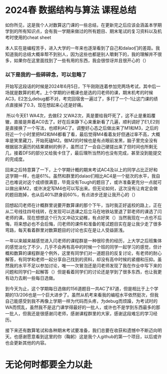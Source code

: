 # 2024春 数据结构与算法 课程总结

​    如你所见，这是我个人对数算这门课的一些总结，在更新完之后应该会涵盖本学期学到的所有知识点，会有我一学期来做过的所有题目、期末笔试的复习资料以及机考时使用的cheat sheet

​    本人实在是编程苦手，进入大学的一年来也逐渐看到了自己和dalao们的差距。我知道我的总结大概率帮不到别人，因为这些也都是别人嚼剩下的，我的理解并不很多，如果你在这里面找到了一些有用的东西，我会很惊讶并且很开心的（）

### 以下是我的一些碎碎念，可以忽略了

​    开始写这段话的时候是2024年6月5日，下午刚刚连着参加完两场考试，其中后一场就是数算的机考。上个学期的计概课也是选的闫老师的课，期末机考的时候AC3，E2怎么debug都不对，考完回宿舍一遍过了，多打了一个-1让这门课的绩点直接掉了0.3，现在想起来心还是好痛。

​    所以今天E1 WA4次，去做E2 又WA2次，真是要给我吓死了，这不止是重蹈覆辙，直接是奔着AC0去了。好在后来静下心来重新看了几遍，顺利调好了E1,E2则是直接换了一个写法，也顺利AC了。调整好心态之后做出来了M1和M3，之后的将近一个小时里把M2和M4都看了看，最后觉得M4看着友好但通过率不高，大概率是笑里藏刀，开始死磕M2。做M2的时候也是有点眼前发黑，脑子里完全没有根据层次遍历的结果建树的例子，虽然过了一会自己硬搓出来了但时间也所剩无几，接着DFS的部分又给我卡住了，最后理所当然的也没有完成，甚至没到能提交的完成度。

​    回来之后特意算了一下，上个学期计概的期末考试AC4及以上的同学占比正好和这学期一样，也是61%。虽然和群里的dalao们相比AC4是一个挺次的水平，我自己也难说对这个成绩很满意，毕竟没有Tough的题目了，或许准备更充分一点就可以做出来M2，或许决定写M4也可以写出来。但无论如何，这次没有让肯定会做的题目跑掉，也从后40%跻身前60%，有点进步还是让我开心的（）

​    回想起闫老师在计概群里说要开数算课的那个下午，当时我正好返校的路上，正在从二号线往四号线转，在发现可以选课之后立马在地铁站里退了郭老师的课选了闫老师的课。现在想想这个行为又冲动又幼稚，有点好笑（）当然我现在一点也不后悔，将来想必也不会后悔，闫老师的课件和准备的笔试题目实在是让我少走了很多弯路，每天看着群里对数算题目的讨论也实在是让人受益匪浅。

​    一年以来越来越感觉进入闫老师的课程群是一种很珍贵的经历，上大学之后班集体的感觉淡化了不少，几乎不会再有高中的时候一个班的同学一起学习的感觉，但计概和数算的课程群是个例外，这里有同学们对一道题目的反复讨论，有老师的耐心解答，有同学和老师一起分享自己找到的资料，却没有高中时候的紧绷和压抑。虽然我的水平不足以参加讨论，唯一一次冒泡还是闫老师发现了我在作业中写下来的问题和同学们一起解答（）但是看着同学们的讨论还是学到了很多东西，也让我更有动力去刷一些每日选做。

​    到今天为止，这个学期每日选做的156道题目一共AC了87道，但是相比于上个学期的13/206也是一个巨大进步了。虽然从机考来看我的编程水平依然挺次，但我自己能感受到我不再像上学期一样为代码而头疼，为debug而烦躁，为考试时的WA而慌乱，虽然我不是这门课学得最好的一批人，或许也不是学到东西最多的那一批人，但我还是很感谢闫老师，感谢课程群里的大家，感谢这段难忘的学习经历。

​    接下来还有数算笔试和各种期末考试要准备，我们总要在收获和遗憾中不断迈向明天。也感谢愿意看到这里的你（鞠躬）这是我个人github的第一个项目，以后或许也会更新其他的内容。

# 无论何时都要全力以赴